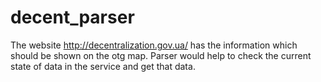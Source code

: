 # decent_parser
The website http://decentralization.gov.ua/ has the information which should be shown on the otg map. Parser would help to check the current state of data in the service and get that data.

